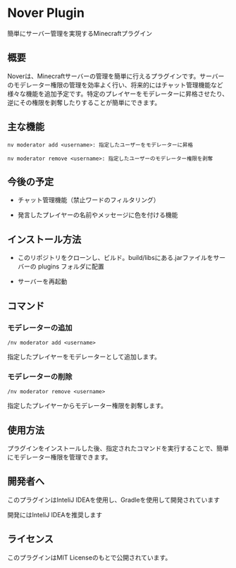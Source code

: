 # Nover Plugin

簡単にサーバー管理を実現するMinecraftプラグイン

## 概要

Noverは、Minecraftサーバーの管理を簡単に行えるプラグインです。サーバーのモデレーター権限の管理を効率よく行い、将来的にはチャット管理機能など様々な機能を追加予定です。特定のプレイヤーをモデレーターに昇格させたり、逆にその権限を剥奪したりすることが簡単にできます。

## 主な機能

```
nv moderator add <username>: 指定したユーザーをモデレーターに昇格
```
```
nv moderator remove <username>: 指定したユーザーのモデレーター権限を剥奪
```

## 今後の予定

- チャット管理機能（禁止ワードのフィルタリング）

- 発言したプレイヤーの名前やメッセージに色を付ける機能

## インストール方法

- このリポジトリをクローンし、ビルド。build/libsにある.jarファイルをサーバーの plugins フォルダに配置

- サーバーを再起動

## コマンド

### モデレーターの追加

```
/nv moderator add <username>
```

指定したプレイヤーをモデレーターとして追加します。

### モデレーターの削除
```
/nv moderator remove <username>
```

指定したプレイヤーからモデレーター権限を剥奪します。

## 使用方法

プラグインをインストールした後、指定されたコマンドを実行することで、簡単にモデレーター権限を管理できます。

## 開発者へ
このプラグインはInteliJ IDEAを使用し、Gradleを使用して開発されています

開発にはInteliJ IDEAを推奨します

## ライセンス

このプラグインはMIT Licenseのもとで公開されています。
